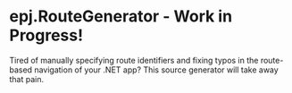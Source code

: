 # epj.RouteGenerator - Work in Progress!
Tired of manually specifying route identifiers and fixing typos in the route-based navigation of your .NET app? This source generator will take away that pain.

